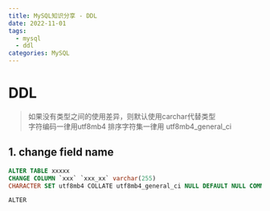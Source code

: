 ```yaml
---
title: MySQL知识分享 - DDL
date: 2022-11-01
tags:
  - mysql
  - ddl
categories: MySQL
---
```



# DDL

> 如果没有类型之间的使用差异，则默认使用carchar代替类型  
> 字符编码一律用utf8mb4  排序字符集一律用 utf8mb4_general_ci  

## 1. change field name

```sql
ALTER TABLE xxxxx
CHANGE COLUMN `xxx` `xxx_xx` varchar(255) 
CHARACTER SET utf8mb4 COLLATE utf8mb4_general_ci NULL DEFAULT NULL COMMENT '备注' AFTER `xxxx`,
```

`ALTER`
